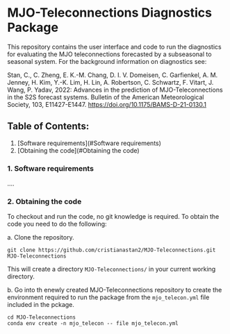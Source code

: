 # MJO-Teleconnections Diagnostics Package

This repository contains the user interface and code to run the diagnostics for evaluating the MJO teleconnections forecasted by a subseasonal to seasonal system. For the background information on diagnostics see: 

Stan, C., C. Zheng, E. K.-M. Chang, D. I. V. Domeisen, C. Garfienkel, A. M. Jenney, H. Kim, Y.-K. Lim, H. Lin, A. Robertson, C. Schwartz, F. Vitart, J. Wang, P. Yadav, 2022: Advances in the prediction of MJO-Teleconnections in the S2S forecast systems. Bulletin of the American Meteorological Society, 103, E11427-E1447. https://doi.org/10.1175/BAMS-D-21-0130.1

## Table of Contents:
1. [Software requirements](#Software requirements)
2. [Obtaining the code](#Obtaining the code)

### 1. Software requirements <a name="Software requirements"></a>
....

### 2. Obtaining the code <a name="Obtaining the code"></a>
To checkout and run the code, no git knowledge is required. To obtain the code you need to do the following:

a. Clone the repository.
~~~
git clone https://github.com/cristianastan2/MJO-Teleconnections.git MJO-Teleconnections
~~~

This will create a directory `MJO-Teleconnections/` in your current working directory.

b. Go into th enewly created MJO-Teleconnections repository to create the environment required to run the package from the `mjo_telecon.yml` file included in the pckage.
~~~
cd MJO-Teleconnections
conda env create -n mjo_telecon -- file mjo_telecon.yml
~~~

